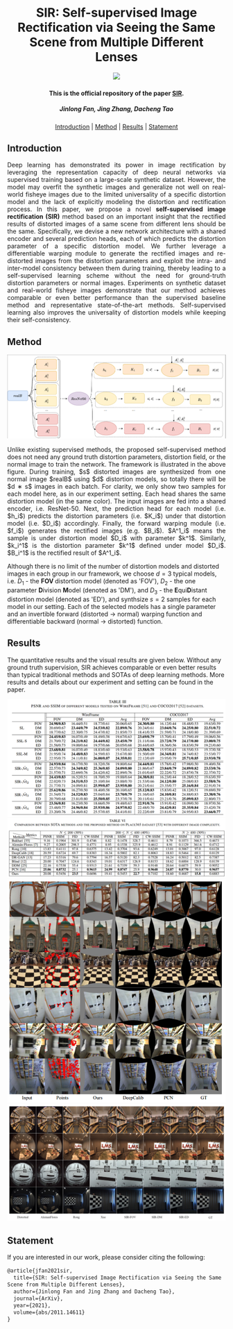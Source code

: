 <h1 align="center">SIR: Self-supervised Image Rectification via Seeing the Same Scene from Multiple Different Lenses
</h1>

<p align="center">
<a href="https://arxiv.org/abs/2011.14611"><img  src="https://img.shields.io/badge/arXiv-Paper-<COLOR>.svg" ></a>
</p>


<h4 align="center">This is the official repository of the paper <a href="https://arxiv.org/abs/2011.14611">SIR</a>.</h4>
<h5 align="center"><em>Jinlong Fan, Jing Zhang, Dacheng Tao</em></h5>

<p align="center">
  <a href="##Introduction">Introduction</a> |
  <a href="#Method">Method</a> |
  <a href="#Results">Results</a> |
  <a href="#Statement">Statement</a>
</p>

## Introduction

<p align="justify">
Deep learning has demonstrated its power in image rectification by leveraging the representation capacity of deep neural networks via supervised training based on a large-scale synthetic dataset. However, the model may overfit the synthetic images and generalize not well on real-world fisheye images due to the limited universality of a specific distortion model and the lack of explicitly modeling the distortion and rectification process. In this paper, we propose a novel <strong>self-supervised image rectification (SIR)</strong> method based on an important insight that the rectified results of distorted images of a same scene from different lens should be the same. Specifically, we devise a new network architecture with a shared encoder and several prediction heads, each of which predicts the distortion parameter of a specific distortion model. We further leverage a differentiable warping module to generate the rectified images and re-distorted images from the distortion parameters and exploit the intra- and inter-model consistency between them during training, thereby leading to a self-supervised learning scheme without the need for ground-truth distortion parameters or normal images. Experiments on synthetic dataset and real-world fisheye images demonstrate that our method achieves comparable or even better performance than the supervised baseline method and representative state-of-the-art methods. Self-supervised learning also improves the universality of distortion models while keeping their self-consistency.
</p>


## Method
![](files/NN.png)
<p align="justify"> 
Unlike existing supervised methods, the proposed self-supervised method does not need any ground truth distortion parameters, distortion field, or the normal image to train the network. The 
framework is illustrated in the above figure. During training, $s$ distorted images are synthesized from one normal image $realB$ using $d$ distortion models, so totally there will be $d ∗ s$ 
images in each batch. For clarity, we only show two samples for each model here, as in our experiment setting. Each head shares the same distortion model (in the same color). The input images are 
fed into a shared encoder, i.e. ResNet-50. Next, the prediction head for each model (i.e. $h_i$) predicts the distortion parameters (i.e. $K_i$) under 
that distortion model (i.e. $D_i$) accordingly. Finally, the forward warping module (i.e. $f_i$) generates the rectified images (e.g. $B_i$). $A^1_i$ means the sample is under distortion model $D_i$ 
with 
parameter $k^1$. Similarly, $k_i^1$ is the distortion parameter $k^1$ defined under model $D_i$. $B_i^1$ is the rectified result of $A^1_i$.
</p>


Although there is no limit of the number of distortion models and distorted images in each group in our framework, we choose $d=3$ typical models, i.e. $D_1$ - the <strong> FOV </strong> distortion 
model (denoted as 'FOV'), $D_2$ - the one parameter <strong>D</strong>ivision <strong>M</strong>odel (denoted as 'DM'), and $D_3$ - the  <strong>E</strong>qui<strong>D</strong>istant distortion 
model (denoted as 'ED'), and synthsize $s=2$ samples for each model in our setting. Each of the selected models has a single parameter and an invertible forward (distorted $\rightarrow$ normal) 
warping function and differentiable backward (normal $\rightarrow$ distorted) function.

## Results

The quantitative results and the visual results are given below. Without any ground truth supervision, SIR achieves comparable or even better results than typical traditional methods and SOTAs of 
deep learning methods. More results and details about our experiment and setting can be found in the paper.

<img src="files/metrics.png">
<img src="files/metrics_2.png">
<img src="files/syn_data.png">
<img src="files/real_fisheye.png">


## Statement

If you are interested in our work, please consider citing the following:
```
@article{jfan2021sir,
  title={SIR: Self-supervised Image Rectification via Seeing the Same Scene from Multiple Different Lenses},
  author={Jinlong Fan and Jing Zhang and Dacheng Tao},
  journal={ArXiv},
  year={2021},
  volume={abs/2011.14611}
}

```
